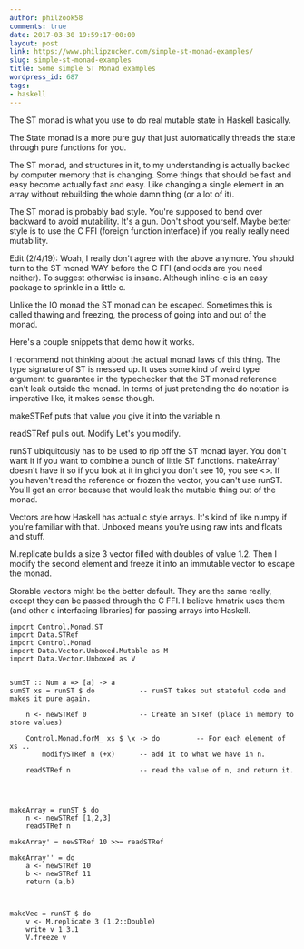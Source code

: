 ```yaml
---
author: philzook58
comments: true
date: 2017-03-30 19:59:17+00:00
layout: post
link: https://www.philipzucker.com/simple-st-monad-examples/
slug: simple-st-monad-examples
title: Some simple ST Monad examples
wordpress_id: 687
tags:
- haskell
---
```


The ST monad is what you use to do real mutable state in Haskell basically.

The State monad is a more pure guy that just automatically threads the state through pure functions for you.

The ST monad, and structures in it, to my understanding is actually backed by computer memory that is changing. Some things that should be fast and easy become actually fast and easy. Like changing a single element in an array without rebuilding the whole damn thing (or a lot of it).

The ST monad is probably bad style. You're supposed to bend over backward to avoid mutability. It's a gun. Don't shoot yourself. Maybe better style is to use the C FFI (foreign function interface) if you really really need mutability.

Edit (2/4/19): Woah, I really don't agree with the above anymore. You should turn to the ST monad WAY before the C FFI (and odds are you need neither). To suggest otherwise is insane. Although inline-c is an easy package to sprinkle in a little c.

Unlike the IO monad the ST monad can be escaped. Sometimes this is called thawing and freezing, the process of going into and out of the monad.

Here's a couple snippets that demo how it works.

I recommend not thinking about the actual monad laws of this thing. The type signature of ST is messed up. It uses some kind of weird type argument to guarantee in the typechecker that the ST monad reference can't leak outside the monad. In terms of just pretending the do notation is imperative like, it makes sense though.

makeSTRef puts that value you give it into the variable n.

readSTRef pulls out. Modify Let's you modify.

runST ubiquitously has to be used to rip off the ST monad layer. You don't want it if you want to combine a bunch of little ST functions. makeArray' doesn't have it so if you look at it in ghci you don't see 10, you see <<ST Action>>. If you haven't read the reference or frozen the vector, you can't use runST. You'll get an error because that would leak the mutable thing out of the monad.

Vectors are how Haskell has actual c style arrays. It's kind of like numpy if you're familiar with that. Unboxed means you're using raw ints and floats and stuff.

M.replicate builds a size 3 vector filled with doubles of value 1.2. Then I modify the second element and freeze it into an immutable vector to escape the monad.

Storable vectors might be the better default. They are the same really, except they can be passed through the C FFI. I believe hmatrix uses them (and other c interfacing libraries) for passing arrays into Haskell.

    
    import Control.Monad.ST
    import Data.STRef
    import Control.Monad
    import Data.Vector.Unboxed.Mutable as M
    import Data.Vector.Unboxed as V
     
     
    sumST :: Num a => [a] -> a
    sumST xs = runST $ do           -- runST takes out stateful code and makes it pure again.
     
        n <- newSTRef 0             -- Create an STRef (place in memory to store values)
     
        Control.Monad.forM_ xs $ \x -> do         -- For each element of xs ..
            modifySTRef n (+x)      -- add it to what we have in n.
     
        readSTRef n                 -- read the value of n, and return it.
    
    
    
    
    makeArray = runST $ do
        n <- newSTRef [1,2,3]
        readSTRef n
    
    makeArray' = newSTRef 10 >>= readSTRef
    
    makeArray'' = do 
    	a <- newSTRef 10 
    	b <- newSTRef 11
    	return (a,b) 
    
    
    
    makeVec = runST $ do
    	v <- M.replicate 3 (1.2::Double)
    	write v 1 3.1
    	V.freeze v 
    
